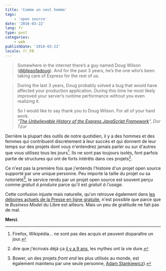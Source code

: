 ```yaml
---
title: 'Comme un seul homme'
tags:
    - 'open source'
date: '2016-03-22'
lang: fr
type: post
categories:
    - web
publishDate: '2016-03-22'
locale: fr_FR
---
```


> Somewhere in the internet there’s a guy named Doug Wilson ([@blipsofadoug](https://twitter.com/blipsofadoug)). And for the past 3 years, he’s the one who’s been taking care of Express for the rest of us.

<!-- more -->

> During the last 3 years, Doug probably solved a bug that would have affected your production application. During this time he most likely improved your server’s runtime performance without you even realizing it.  
>
> So I would like to say thank you to Doug Wilson. For all of your hard work.  
> <cite>"[The Unbelievable History of the Express JavaScript Framework](http://thefullstack.xyz/history-express-javascript-framework/)", Dor Tzur</cite>

Derrière la plupart des outils de notre quotidien, il y a des hommes et des femmes qui contribuent discrètement à leur succès et qui donnent de leur temps sur des projets dont vous n'entendrez jamais parler ou sur d'autres que vous utilisez tous les jours[^firefox]. Ils ne sont pas toujours isolés, font parfois partie de structures qui ont de forts intérêts dans ces projets[^giga].

[^giga]: dire que j'écrivais déjà ça [il y a 9 ans](/2007/08/le-mythe-de-la-giga-communaute-open-source/ "Le mythe de la giga-communauté open source"), les mythes ont la vie dure.

Ce n'est pas la première fois que j'entends l'histoire d'un projet open source supporté par une unique personne. Peu importe la taille du projet ou sa notoriété[^bower], le service rendu par un projet open source est souvent perçu comme _gratuit à produire_ parce qu'il est _gratuit à l'usage_.

Cette confusion injuste mais naturelle, qu'on retrouve également dans [les déboires actuels de la Presse en ligne gratuite](http://blog.temesis.com/post/2016/03/21/Chers-producteurs-de-contenus-les-bonnes-pratiques), n'est possible que parce que le <em lang="en">Business Model</em> du Libre est ailleurs. Mais un peu de gratitude ne fait pas de mal.

**Merci**.

[^bower]: Bower, un des projets <em lang="en">front end</em> les plus utilisés au monde, est également maintenu par une seule personne, [Adam Stankiewicz](https://twitter.com/sheerun)).
[^firefox]: Firefox, Wikipédia… ne sont pas des acquis et peuvent disparaître un jour.
